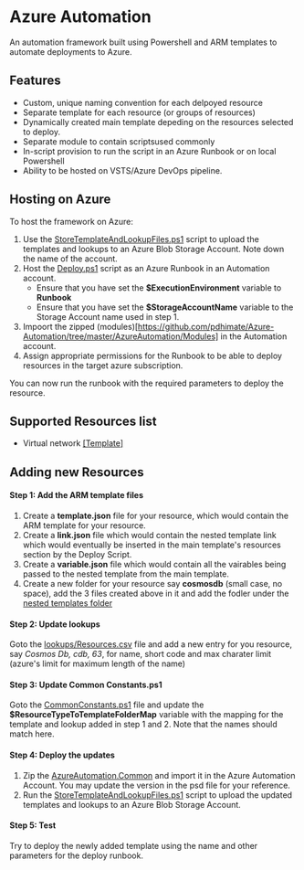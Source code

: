 # Azure Automation
An automation framework built using Powershell and ARM templates to automate deployments to Azure.

## Features
- Custom, unique naming convention for each delpoyed resource
- Separate template for each resource (or groups of resources)
- Dynamically created main template depeding on the resources selected to deploy.
- Separate module to contain scriptsused commonly
- In-script provision to run the script in an Azure Runbook or on local Powershell
- Ability to be hosted on VSTS/Azure DevOps pipeline.

## Hosting on Azure
To host the framework on Azure:
1. Use the [StoreTemplateAndLookupFiles.ps1](https://github.com/pdhimate/Azure-Automation/blob/master/AzureAutomation/Scripts/Local/StoreTemplateAndLookupFiles.ps1) script to upload the templates and lookups to an Azure Blob Storage Account. Note down the name of the account.
2. Host the [Deploy.ps1](https://github.com/pdhimate/Azure-Automation/blob/master/AzureAutomation/Scripts/Deploy.ps1) script as an Azure Runbook in an Automation account. 
    * Ensure that you have set the **$ExecutionEnvironment** variable to **Runbook**
    * Ensure that you have set the **$StorageAccountName** variable to the Storage Account name used in step 1.
3. Impoort the zipped (modules)[https://github.com/pdhimate/Azure-Automation/tree/master/AzureAutomation/Modules] in the Automation account.
3. Assign appropriate permissions for the Runbook to be able to deploy resources in the target azure subscription. 

You can now run the runbook with the required parameters to deploy the resource.

## Supported Resources list
- Virtual network [[Template]](https://github.com/pdhimate/Azure-Automation/blob/master/AzureAutomation/Templates/nested/vnet/template.json)

## Adding new Resources
#### Step 1: Add the ARM template files
1. Create a **template.json** file for your resource, which would contain the ARM template for your resource. 
2. Create a **link.json** file which would contain the nested template link which would eventually be inserted in the main template's resources section by the Deploy Script.
3. Create a **variable.json** file which would contain all the vairables being passed to the nested template from the main template.
4. Create a new folder for your resource say **cosmosdb** (small case, no space), add the 3 files created above in it and add the fodler under the [nested templates folder](https://github.com/pdhimate/Azure-Automation/blob/master/AzureAutomation/Templates/nested)

#### Step 2: Update lookups
Goto the [lookups/Resources.csv](https://github.com/pdhimate/Azure-Automation/blob/master/AzureAutomation/lookups/Resources.csv) file and add a new entry for you resource, say *Cosmos Db, cdb, 63*, for name, short code and max charater limit (azure's limit for maximum length of the name)

#### Step 3: Update Common Constants.ps1
Goto the [CommonConstants.ps1](https://github.com/pdhimate/Azure-Automation/blob/master/AzureAutomation/Modules/AzureAutomation.Common/CommonConstants.ps1) file and update the **$ResourceTypeToTemplateFolderMap** variable with the mapping for the template and lookup added in step 1 and 2. Note that the names should match here.

#### Step 4: Deploy the updates
1. Zip the [AzureAutomation.Common](https://github.com/pdhimate/Azure-Automation/tree/master/AzureAutomation/Modules/AzureAutomation.Common) and import it in the Azure Automation Account. You may update the version in the psd file for your reference.
2. Run the [StoreTemplateAndLookupFiles.ps1](https://github.com/pdhimate/Azure-Automation/blob/master/AzureAutomation/Scripts/Local/StoreTemplateAndLookupFiles.ps1) script to upload the updated templates and lookups to an Azure Blob Storage Account.

#### Step 5: Test
Try to deploy the newly added template using the name and other parameters for the deploy runbook.
